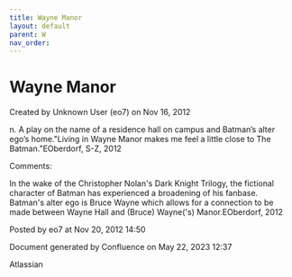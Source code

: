 ```yaml
---
title: Wayne Manor
layout: default
parent: W
nav_order:
---
```


# Wayne Manor

Created by  Unknown User (eo7) on Nov 16, 2012

n. A play on the name of a residence hall on campus and Batman’s alter ego’s home.&quot;Living in Wayne Manor makes me feel a little close to The Batman.&quot;EOberdorf, S-Z, 2012

Comments:

In the wake of the Christopher Nolan's Dark Knight Trilogy, the fictional character of Batman has experienced a broadening of his fanbase. Batman's alter ego is Bruce Wayne which allows for a connection to be made between Wayne Hall and (Bruce) Wayne('s) Manor.EOberdorf, 2012

Posted by eo7 at Nov 20, 2012 14:50

Document generated by Confluence on May 22, 2023 12:37

Atlassian
